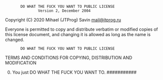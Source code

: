            DO WHAT THE FUCK YOU WANT TO PUBLIC LICENSE
                   Version 2, December 2004

Copyright (C) 2020 Mihael (JTProg) Savin <mail@jtprog.ru>

Everyone is permitted to copy and distribute verbatim or modified
copies of this license document, and changing it is allowed as long
as the name is changed.

           DO WHAT THE FUCK YOU WANT TO PUBLIC LICENSE
  TERMS AND CONDITIONS FOR COPYING, DISTRIBUTION AND MODIFICATION

 0. You just DO WHAT THE FUCK YOU WANT TO.
###########
